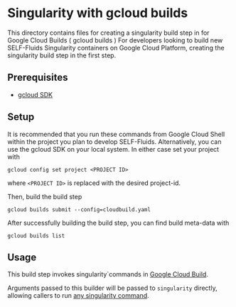 # Singularity with gcloud builds

This directory contains files for creating a singularity build step in for Google Cloud Builds ( gcloud builds )
For developers looking to build new SELF-Fluids Singularity containers on Google Cloud Platform, creating
the singularity build step in the first step.

## Prerequisites
* [gcloud SDK](https://cloud.google.com/sdk/)

## Setup
It is recommended that you run these commands from Google Cloud Shell within the project you plan to 
develop SELF-Fluids. Alternatively, you can use the gcloud SDK on your local system. In either case
set your project with
```
gcloud config set project <PROJECT ID>
```
where `<PROJECT ID>` is replaced with the desired project-id.

Then, build the build step
```
gcloud builds submit --config=cloudbuild.yaml
```

After successfully building the build step, you can find build meta-data with
```
gcloud builds list
```


## Usage
This build step invokes singularity`commands in [Google Cloud Build](cloud.google.com/cloud-build/).

Arguments passed to this builder will be passed to `singularity` directly,
allowing callers to run [any singularity command](https://www.sylabs.io/guides/3.0/user-guide/cli.html).

